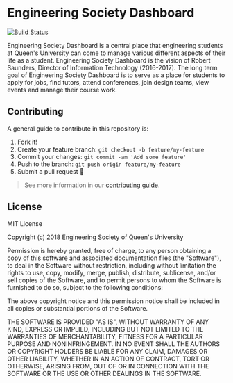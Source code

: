 # Engineering Society Dashboard

[![Build Status](https://travis-ci.org/RobertWSaunders/engsoc-dash.svg?branch=master)](https://travis-ci.org/RobertWSaunders/engsoc-dash)

Engineering Society Dashboard is a central place that engineering students at Queen's University can come to manage various different aspects of their life as a student. Engineering Society Dashboard is the vision of Robert Saunders, Director of Information Technology (2016-2017). The long term goal of Engineering Society Dashboard is to serve as a place for students to apply for jobs, find tutors, attend conferences, join design teams, view events and manage their course work.

## Contributing

A general guide to contribute in this repository is:

1. Fork it!
2. Create your feature branch: `git checkout -b feature/my-feature`
3. Commit your changes: `git commit -am 'Add some feature'`
4. Push to the branch: `git push origin feature/my-feature`
5. Submit a pull request :rocket:

> See more information in our [contributing
> guide](https://github.com/RobertWSaunders/engsoc-dash/blob/dev/CONTRIBUTING.md).

## License

MIT License

Copyright (c) 2018 Engineering Society of Queen's University

Permission is hereby granted, free of charge, to any person obtaining a copy
of this software and associated documentation files (the "Software"), to deal
in the Software without restriction, including without limitation the rights
to use, copy, modify, merge, publish, distribute, sublicense, and/or sell
copies of the Software, and to permit persons to whom the Software is
furnished to do so, subject to the following conditions:

The above copyright notice and this permission notice shall be included in all
copies or substantial portions of the Software.

THE SOFTWARE IS PROVIDED "AS IS", WITHOUT WARRANTY OF ANY KIND, EXPRESS OR
IMPLIED, INCLUDING BUT NOT LIMITED TO THE WARRANTIES OF MERCHANTABILITY,
FITNESS FOR A PARTICULAR PURPOSE AND NONINFRINGEMENT. IN NO EVENT SHALL THE
AUTHORS OR COPYRIGHT HOLDERS BE LIABLE FOR ANY CLAIM, DAMAGES OR OTHER
LIABILITY, WHETHER IN AN ACTION OF CONTRACT, TORT OR OTHERWISE, ARISING FROM,
OUT OF OR IN CONNECTION WITH THE SOFTWARE OR THE USE OR OTHER DEALINGS IN THE
SOFTWARE.

